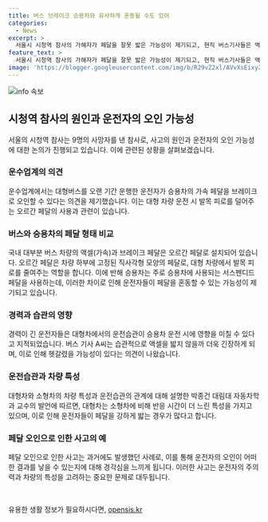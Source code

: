 ```yaml
---
title: 버스 브레이크 승용차와 유사하게 혼동될 수도 있어
categories:
  - News
excerpt: >
  서울시 시청역 참사의 가해자가 페달을 잘못 밟은 가능성이 제기되고, 현직 버스기사들은 액셀과 브레이크 페달 혼동 가능성을 지적했다. 대형차 운전 경험이 있는 60대 기사는 승용차 운전 시 혼동 가능성을 경고하며, 전문가는 대형차의 페달 반응과 관련하여 설명했다. 이와 관련한 사고는 지난해에도 발생한 바 있다. 그러나 법원은 피의자 체포영장을 기각함으로써 논란이 계속되고 있다. (150자)
feature_text: >
  서울시 시청역 참사의 가해자가 페달을 잘못 밟은 가능성이 제기되고, 현직 버스기사들은 액셀과 브레이크 페달 혼동 가능성을 지적했다. 대형차 운전 경험이 있는 60대 기사는 승용차 운전 시 혼동 가능성을 경고하며, 전문가는 대형차의 페달 반응과 관련하여 설명했다. 이와 관련한 사고는 지난해에도 발생한 바 있다. 그러나 법원은 피의자 체포영장을 기각함으로써 논란이 계속되고 있다. (150자)
image: 'https://blogger.googleusercontent.com/img/b/R29vZ2xl/AVvXsEixyZcFfHzMRdzZMjFBmAUKJYCLCGyLL1o632UiGVXcaFdKo_bkvkuCioo0uUKlGfBVcT3P84aROyZIXSBEx3Aw5nCQ3pTgDom1WDC4m8eifvWiAmWEEVb4x6G_l8C0QH225ldMjyaFvpxGEBGNO37VmDTDMHGhJPq73UglMfDca1-0aw/s1600/blogspot.png'
---
```


<p><img src="https://blogger.googleusercontent.com/img/b/R29vZ2xl/AVvXsEixyZcFfHzMRdzZMjFBmAUKJYCLCGyLL1o632UiGVXcaFdKo_bkvkuCioo0uUKlGfBVcT3P84aROyZIXSBEx3Aw5nCQ3pTgDom1WDC4m8eifvWiAmWEEVb4x6G_l8C0QH225ldMjyaFvpxGEBGNO37VmDTDMHGhJPq73UglMfDca1-0aw/s1600/blogspot.png" alt="info 속보" /></p>

<h2 data-ke-size="size26">시청역 참사의 원인과 운전자의 오인 가능성</h2>

<p data-ke-size="size16">서울의 시청역 참사는 9명의 사망자를 낸 참사로, 사고의 원인과 운전자의 오인 가능성에 대한 논의가 진행되고 있습니다. 이에 관련된 상황을 살펴보겠습니다.</p>

<h3>운수업계의 의견</h3>

<p data-ke-size="size16">운수업계에서는 대형버스를 오랜 기간 운행한 운전자가 승용차의 가속 페달을 브레이크로 오인할 수 있다는 의견을 제기했습니다. 이는 대형 차량 운전 시 발목 피로를 덜어주는 오르간 페달의 사용과 관련이 있습니다.</p>

<h3>버스와 승용차의 페달 형태 비교</h3>

<p data-ke-size="size16">국내 대부분 버스 차량의 액셀(가속)과 브레이크 페달은 오르간 페달로 설치되어 있습니다. 오르간 페달은 차량 하부에 고정된 직사각형 모양의 페달로, 대형 차량에서 발목 피로를 줄여주는 역할을 합니다. 이에 반해 승용차는 주로 승용차에 사용되는 서스펜디드 페달을 사용하는데, 이러한 차이로 인해 운전자들이 페달을 혼동할 수 있는 가능성이 제기되고 있습니다.</p>

<h3>경력과 습관의 영향</h3>

<p data-ke-size="size16">경력이 긴 운전자들은 대형차에서의 운전습관이 승용차 운전 시에 영향을 미칠 수 있다고 지적되었습니다. 버스 기사 A씨는 습관적으로 액셀을 밟지 않을까 더욱 긴장하게 되며, 이로 인해 헷갈렸을 가능성이 있다는 의견이 나왔습니다.</p>

<h3>운전습관과 차량 특성</h3>

<p data-ke-size="size16">대형차와 소형차의 차량 특성과 운전습관의 관계에 대해 설명한 박종건 대림대 자동차학과 교수의 발언에 따르면, 대형차는 소형차에 비해 반응 시간이 더 느린 특성을 가지고 있으며, 이로 인해 운전자들이 페달을 강하게 밟는 경우가 많다고 합니다.</p>

<h3>페달 오인으로 인한 사고의 예</h3>

<p data-ke-size="size16">페달 오인으로 인한 사고는 과거에도 발생했던 사례로, 이를 통해 운전자의 오인이 어떠한 결과를 낳을 수 있는지에 대해 경각심을 느끼게 됩니다. 이러한 사고는 운전자의 주의력과 차량의 특성을 고려하는 중요한 문제로 대두됩니다.</p>

<p data-ke-size="size16">&nbsp;</p>
유용한 생활 정보가 필요하시다면, <a href="https://opensis.kr" rel="dofollow">opensis.kr</a>


